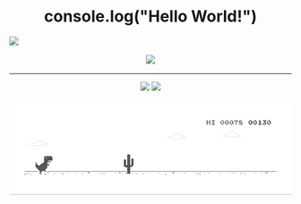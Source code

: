 <!--
**SneakySensei/SneakySensei** is a ✨ _special_ ✨ repository because its `README.md` (this file) appears on your GitHub profile.

Here are some ideas to get you started:

- 🔭 I’m currently working on ...
- 🌱 I’m currently learning ...
- 👯 I’m looking to collaborate on ...
- 🤔 I’m looking for help with ...
- 💬 Ask me about ...
- 📫 How to reach me: ...
- 😄 Pronouns: ...
- ⚡ Fun fact: ...
-->

<h1 align="center">console.log("Hello World!")</h1>
<img src="https://komarev.com/ghpvc/?username=SneakySensei&color=bb54ff&label=Developers%20disappointed&style=flat-square" />

<p align="center">
  <img src="https://github-profile-trophy.vercel.app/?username=sneakysensei&theme=dracula" width="780" />
</p>

---

<p valign="middle" align="center">
  <img src="https://github-readme-stats.vercel.app/api/top-langs/?username=sneakysensei&theme=material-palenight&layout=compact&langs_count=10&custom_title=%23%20Most%20Used%20Languages%20%F0%9F%91%A8%F0%9F%8F%BD%E2%80%8D%F0%9F%92%BB" />
  <img src="https://github-readme-stats.vercel.app/api?username=sneakysensei&line_height=24&theme=material-palenight&count_private=true&include_all_commits=true&show_icons=true&custom_title=%23%20GitHub%20Stats%20%E2%9C%85" width="460" />
</p>
<img src="https://raw.githubusercontent.com/SneakySensei/SneakySensei/master/dino.gif" />
